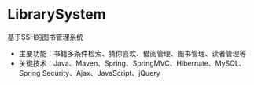 # LibrarySystem
基于SSH的图书管理系统

- 主要功能：书籍多条件检索、猜你喜欢、借阅管理、图书管理、读者管理等
- 关键技术：Java、Maven、Spring、SpringMVC、Hibernate、MySQL、Spring Security、Ajax、JavaScript、jQuery
